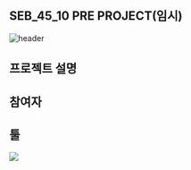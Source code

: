 ## SEB_45_10 PRE PROJECT(임시)
![header](https://capsule-render.vercel.app/api?type=slice&color=auto&text=Stack%20Over%20Flow&fontColor=#FFFFFF)

## 프로젝트 설명

## 참여자

## 툴
<img src="https://img.shields.io/badge/java-yellow?style=flat&logo=java&logoColor=white"/>
